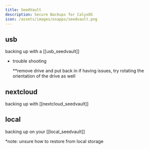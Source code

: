 ```yaml
---
title: SeedVault
description: Secure Backups for CalyxOS
icon: /assets/images/osapps/seedvault.png
---
```


## usb

backing up with a [[usb_seedvault]]

* trouble shooting

  **remove drive and put back in if having issues, try rotating the orientation of the drive as well

## nextcloud

backing up with [[nextcloud_seedvault]]

## local

backing up on your [[local_seedvault]]

*note: unsure how to restore from local storage



